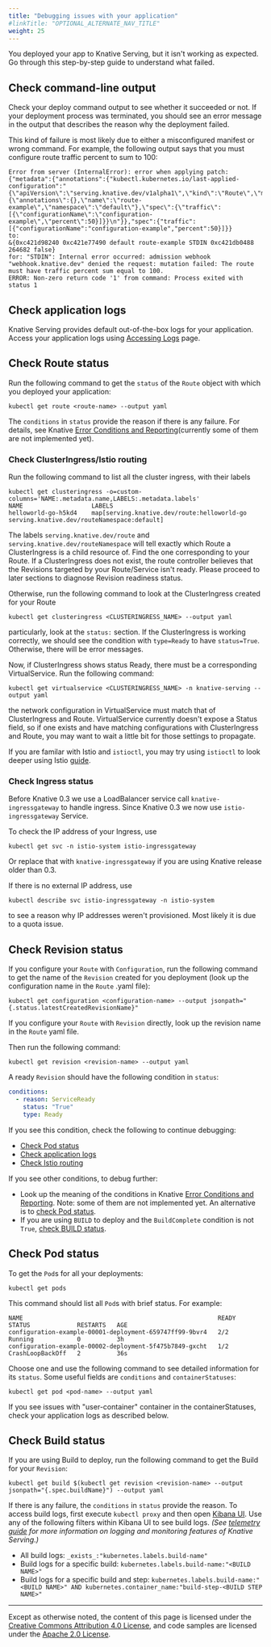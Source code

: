 ```yaml
---
title: "Debugging issues with your application"
#linkTitle: "OPTIONAL_ALTERNATE_NAV_TITLE"
weight: 25
---
```


You deployed your app to Knative Serving, but it isn't working as expected. Go
through this step-by-step guide to understand what failed.

## Check command-line output

Check your deploy command output to see whether it succeeded or not. If your
deployment process was terminated, you should see an error message in the output
that describes the reason why the deployment failed.

This kind of failure is most likely due to either a misconfigured manifest or
wrong command. For example, the following output says that you must configure
route traffic percent to sum to 100:

```
Error from server (InternalError): error when applying patch:
{"metadata":{"annotations":{"kubectl.kubernetes.io/last-applied-configuration":"{\"apiVersion\":\"serving.knative.dev/v1alpha1\",\"kind\":\"Route\",\"metadata\":{\"annotations\":{},\"name\":\"route-example\",\"namespace\":\"default\"},\"spec\":{\"traffic\":[{\"configurationName\":\"configuration-example\",\"percent\":50}]}}\n"}},"spec":{"traffic":[{"configurationName":"configuration-example","percent":50}]}}
to:
&{0xc421d98240 0xc421e77490 default route-example STDIN 0xc421db0488 264682 false}
for: "STDIN": Internal error occurred: admission webhook "webhook.knative.dev" denied the request: mutation failed: The route must have traffic percent sum equal to 100.
ERROR: Non-zero return code '1' from command: Process exited with status 1
```

## Check application logs

Knative Serving provides default out-of-the-box logs for your application.
Access your application logs using [Accessing Logs](./accessing-logs/) page.

## Check Route status

Run the following command to get the `status` of the `Route` object with which
you deployed your application:

```shell
kubectl get route <route-name> --output yaml
```

The `conditions` in `status` provide the reason if there is any failure. For
details, see Knative
[Error Conditions and Reporting](https://github.com/knative/serving/blob/master/docs/spec/errors.md)(currently
some of them are not implemented yet).

### Check ClusterIngress/Istio routing

Run the following command to list all the cluster ingress, with their labels

```shell
kubectl get clusteringress -o=custom-columns='NAME:.metadata.name,LABELS:.metadata.labels'
NAME                   LABELS
helloworld-go-h5kd4    map[serving.knative.dev/route:helloworld-go serving.knative.dev/routeNamespace:default]
```

The labels `serving.knative.dev/route` and `serving.knative.dev/routeNamespace`
will tell exactly which Route a ClusterIngress is a child resource of. Find the
one corresponding to your Route. If a ClusterIngress does not exist, the route
controller believes that the Revisions targeted by your Route/Service isn't
ready. Please proceed to later sections to diagnose Revision readiness status.

Otherwise, run the following command to look at the ClusterIngress created for
your Route

```
kubectl get clusteringress <CLUSTERINGRESS_NAME> --output yaml
```

particularly, look at the `status:` section. If the ClusterIngress is working
correctly, we should see the condition with `type=Ready` to have `status=True`.
Otherwise, there will be error messages.

Now, if ClusterIngress shows status Ready, there must be a corresponding
VirtualService. Run the following command:

```shell
kubectl get virtualservice <CLUSTERINGRESS_NAME> -n knative-serving --output yaml
```

the network configuration in VirtualService must match that of ClusterIngress
and Route. VirtualService currently doesn't expose a Status field, so if one
exists and have matching configurations with ClusterIngress and Route, you may
want to wait a little bit for those settings to propagate.

If you are familar with Istio and `istioctl`, you may try using `istioctl` to
look deeper using Istio
[guide](https://istio.io/help/ops/traffic-management/proxy-cmd/).

### Check Ingress status

Before Knative 0.3 we use a LoadBalancer service call `knative-ingressgateway`
to handle ingress. Since Knative 0.3 we now use `istio-ingressgateway` Service.

To check the IP address of your Ingress, use

```shell
kubectl get svc -n istio-system istio-ingressgateway
```

Or replace that with `knative-ingressgateway` if you are using Knative release
older than 0.3.

If there is no external IP address, use

```shell
kubectl describe svc istio-ingressgateway -n istio-system
```

to see a reason why IP addresses weren't provisioned. Most likely it is due to a
quota issue.

## Check Revision status

If you configure your `Route` with `Configuration`, run the following command to
get the name of the `Revision` created for you deployment (look up the
configuration name in the `Route` .yaml file):

```shell
kubectl get configuration <configuration-name> --output jsonpath="{.status.latestCreatedRevisionName}"
```

If you configure your `Route` with `Revision` directly, look up the revision
name in the `Route` yaml file.

Then run the following command:

```shell
kubectl get revision <revision-name> --output yaml
```

A ready `Revision` should have the following condition in `status`:

```yaml
conditions:
  - reason: ServiceReady
    status: "True"
    type: Ready
```

If you see this condition, check the following to continue debugging:

- [Check Pod status](#check-pod-status)
- [Check application logs](#check-application-logs)
- [Check Istio routing](#check-clusteringressistio-routing)

If you see other conditions, to debug further:

- Look up the meaning of the conditions in Knative
  [Error Conditions and Reporting](https://github.com/knative/serving/blob/master/docs/spec/errors.md).
  Note: some of them are not implemented yet. An alternative is to
  [check Pod status](#check-pod-status).
- If you are using `BUILD` to deploy and the `BuildComplete` condition is not
  `True`, [check BUILD status](#check-build-status).

## Check Pod status

To get the `Pod`s for all your deployments:

```shell
kubectl get pods
```

This command should list all `Pod`s with brief status. For example:

```text
NAME                                                      READY     STATUS             RESTARTS   AGE
configuration-example-00001-deployment-659747ff99-9bvr4   2/2       Running            0          3h
configuration-example-00002-deployment-5f475b7849-gxcht   1/2       CrashLoopBackOff   2          36s
```

Choose one and use the following command to see detailed information for its
`status`. Some useful fields are `conditions` and `containerStatuses`:

```shell
kubectl get pod <pod-name> --output yaml

```

If you see issues with "user-container" container in the containerStatuses,
check your application logs as described below.

## Check Build status

If you are using Build to deploy, run the following command to get the Build for
your `Revision`:

```shell
kubectl get build $(kubectl get revision <revision-name> --output jsonpath="{.spec.buildName}") --output yaml
```

If there is any failure, the `conditions` in `status` provide the reason. To
access build logs, first execute `kubectl proxy` and then open
[Kibana UI](http://localhost:8001/api/v1/namespaces/knative-monitoring/services/kibana-logging/proxy/app/kibana).
Use any of the following filters within Kibana UI to see build logs. _(See
[telemetry guide](../telemetry/) for more information on logging and
monitoring features of Knative Serving.)_

- All build logs: `_exists_:"kubernetes.labels.build-name"`
- Build logs for a specific build: `kubernetes.labels.build-name:"<BUILD NAME>"`
- Build logs for a specific build and step:
  `kubernetes.labels.build-name:"<BUILD NAME>" AND kubernetes.container_name:"build-step-<BUILD STEP NAME>"`

---

Except as otherwise noted, the content of this page is licensed under the
[Creative Commons Attribution 4.0 License](https://creativecommons.org/licenses/by/4.0/),
and code samples are licensed under the
[Apache 2.0 License](https://www.apache.org/licenses/LICENSE-2.0).
